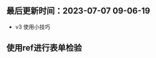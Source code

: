 <!--
 * @Description:
 * @Author: panrui
 * @Date: 2023-07-07 08:59:33
 * @LastEditTime: 2023-07-07 09:06:19
 * @LastEditors: panrui
 * 不忘初心,不负梦想
-->

## 最后更新时间：2023-07-07 09-06-19

- v3 使用小技巧

## 使用ref进行表单检验

```js
```

